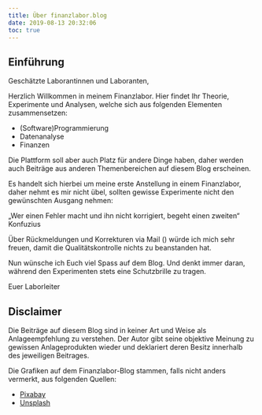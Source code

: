 ```yaml
---
title: Über finanzlabor.blog
date: 2019-08-13 20:32:06
toc: true
---
```


## Einführung

Geschätzte Laborantinnen und Laboranten,

Herzlich Willkommen in meinem Finanzlabor. Hier findet Ihr Theorie, Experimente und Analysen, welche sich aus folgenden Elementen zusammensetzen:

* (Software)Programmierung
* Datenanalyse
* Finanzen

Die Plattform soll aber auch Platz für andere Dinge haben, daher werden auch Beiträge aus anderen Themenbereichen auf diesem Blog erscheinen.

Es handelt sich hierbei um meine erste Anstellung in einem Finanzlabor, daher nehmt es  mir nicht übel, sollten gewisse Experimente nicht den gewünschten Ausgang nehmen:

„Wer einen Fehler macht und ihn nicht korrigiert, begeht einen zweiten“ Konfuzius

Über Rückmeldungen und Korrekturen via Mail () würde ich mich sehr freuen, damit die Qualitätskontrolle nichts zu beanstanden hat.

Nun wünsche ich Euch viel Spass auf dem Blog. Und denkt immer daran, während den Experimenten stets eine Schutzbrille zu tragen.

Euer Laborleiter

## Disclaimer

Die Beiträge auf diesem Blog sind in keiner Art und Weise als Anlageempfehlung zu verstehen. Der Autor gibt seine objektive Meinung zu gewissen Anlageprodukten wieder und deklariert deren Besitz innerhalb des jeweiligen Beitrages.

Die Grafiken auf dem Finanzlabor-Blog stammen, falls nicht anders vermerkt, aus folgenden Quellen:

* [Pixabay](https://pixabay.com)
* [Unsplash](https://unsplash.com)